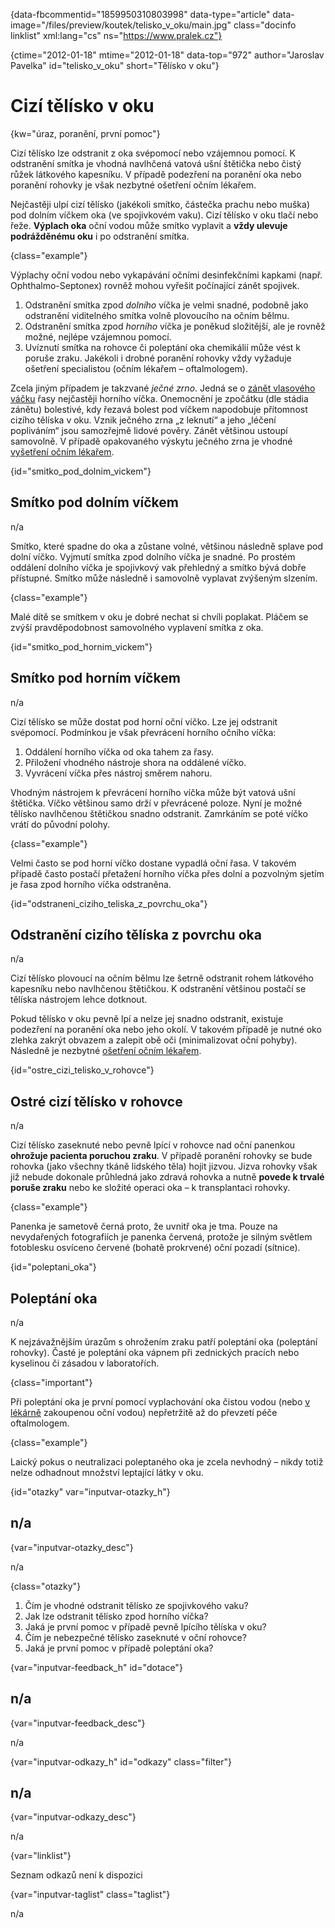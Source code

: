 
{data-fbcommentid="1859950310803998" data-type="article" data-image="/files/preview/koutek/telisko\_v\_oku/main.jpg" class="docinfo linklist" xml:lang="cs" ns="https://www.pralek.cz"}

{ctime="2012-01-18" mtime="2012-01-18" data-top="972" author="Jaroslav Pavelka" id="telisko\_v\_oku" short="Tělísko v oku"}

# Cizí tělísko v oku 

{kw="úraz, poranění, první pomoc"}

Cizí tělísko lze odstranit z oka svépomocí nebo vzájemnou pomocí. K odstranění smítka je vhodná navlhčená vatová ušní štětička nebo čistý růžek látkového kapesníku. V případě podezření na poranění oka nebo poranění rohovky je však nezbytné ošetření očním lékařem. 

Nejčastěji ulpí cizí tělísko (jakékoli smítko, částečka prachu nebo muška) pod dolním víčkem oka (ve spojivkovém vaku). Cizí tělísko v oku tlačí nebo řeže. **Výplach oka** oční vodou může smítko vyplavit a **vždy ulevuje podrážděnému oku** i po odstranění smítka. 

{class="example"}

Výplachy oční vodou nebo vykapávání očními desinfekčními kapkami (např. Ophthalmo-Septonex) rovněž mohou vyřešit počínající zánět spojivek. 

  1. Odstranění smítka zpod _dolního_ víčka je velmi snadné, podobně jako odstranění viditelného smítka volně plovoucího na očním bělmu. 
  2. Odstranění smítka zpod _horního_ víčka je poněkud složitější, ale je rovněž možné, nejlépe vzájemnou pomocí. 
  3. Uvíznutí smítka na rohovce či poleptání oka chemikálií může vést k poruše zraku. Jakékoli i drobné poranění rohovky vždy vyžaduje ošetření specialistou (očním lékařem – oftalmologem). 

Zcela jiným případem je takzvané _ječné zrno_. Jedná se o [zánět vlasového váčku][1] řasy nejčastěji horního víčka. Onemocnění je zpočátku (dle stádia zánětu) bolestivé, kdy řezavá bolest pod víčkem napodobuje přítomnost cizího tělíska v oku. Vznik ječného zrna „z leknutí“ a jeho „léčení popliváním“ jsou samozřejmě lidové pověry. Zánět většinou ustoupí samovolně. V případě opakovaného výskytu ječného zrna je vhodné [vyšetření očním lékařem][2]. 

{id="smitko\_pod\_dolnim_vickem"}

## Smítko pod dolním víčkem 

n/a 

Smítko, které spadne do oka a zůstane volné, většinou následně splave pod dolní víčko. Vyjmutí smítka zpod dolního víčka je snadné. Po prostém oddálení dolního víčka je spojivkový vak přehledný a smítko bývá dobře přístupné. Smítko může následně i samovolně vyplavat zvýšeným slzením. 

{class="example"}

Malé dítě se smítkem v oku je dobré nechat si chvíli poplakat. Pláčem se zvýší pravděpodobnost samovolného vyplavení smítka z oka. 

{id="smitko\_pod\_hornim_vickem"}

## Smítko pod horním víčkem 

n/a 

Cizí tělísko se může dostat pod horní oční víčko. Lze jej odstranit svépomocí. Podmínkou je však převrácení horního očního víčka: 

  1. Oddálení horního víčka od oka tahem za řasy. 
  2. Přiložení vhodného nástroje shora na oddálené víčko. 
  3. Vyvrácení víčka přes nástroj směrem nahoru. 

Vhodným nástrojem k převrácení horního víčka může být vatová ušní štětička. Víčko většinou samo drží v převrácené poloze. Nyní je možné tělísko navlhčenou štětičkou snadno odstranit. Zamrkáním se poté víčko vrátí do původní polohy. 

{class="example"}

Velmi často se pod horní víčko dostane vypadlá oční řasa. V takovém případě často postačí přetažení horního víčka přes dolní a pozvolným sjetím je řasa zpod horního víčka odstraněna. 

{id="odstraneni\_ciziho\_teliska\_z\_povrchu_oka"}

## Odstranění cizího tělíska z povrchu oka 

n/a 

Cizí tělísko plovoucí na očním bělmu lze šetrně odstranit rohem látkového kapesníku nebo navlhčenou štětičkou. K odstranění většinou postačí se tělíska nástrojem lehce dotknout. 

Pokud tělísko v oku pevně lpí a nelze jej snadno odstranit, existuje podezření na poranění oka nebo jeho okolí. V takovém případě je nutné oko zlehka zakrýt obvazem a zalepit obě oči (minimalizovat oční pohyby). Následně je nezbytné [ošetření očním lékařem][2]. 

{id="ostre\_cizi\_telisko\_v\_rohovce"}

## Ostré cizí tělísko v rohovce 

n/a 

Cizí tělísko zaseknuté nebo pevně lpící v rohovce nad oční panenkou **ohrožuje pacienta poruchou zraku**. V případě poranění rohovky se bude rohovka (jako všechny tkáně lidského těla) hojit jizvou. Jizva rohovky však již nebude dokonale průhledná jako zdravá rohovka a nutně **povede k trvalé poruše zraku** nebo ke složité operaci oka – k transplantaci rohovky. 

{class="example"}

Panenka je sametově černá proto, že uvnitř oka je tma. Pouze na nevydařených fotografiích je panenka červená, protože je silným světlem fotoblesku osvíceno červené (bohatě prokrvené) oční pozadí (sítnice). 

{id="poleptani_oka"}

## Poleptání oka 

n/a 

K nejzávažnějším úrazům s ohrožením zraku patří poleptání oka (poleptání rohovky). Časté je poleptání oka vápnem při zednických pracích nebo kyselinou či zásadou v laboratořích. 

{class="important"}

Při poleptání oka je první pomocí vyplachování oka čistou vodou (nebo [v lékárně][3] zakoupenou oční vodou) nepřetržitě až do převzetí péče oftalmologem. 

{class="example"}

Laický pokus o neutralizaci poleptaného oka je zcela nevhodný – nikdy totiž nelze odhadnout množství leptající látky v oku. 

{id="otazky" var="inputvar-otazky_h"}

## n/a 

{var="inputvar-otazky_desc"}

n/a 

{class="otazky"}

  1. Čím je vhodné odstranit tělísko ze spojivkového vaku? 
  2. Jak lze odstranit tělísko zpod horního víčka? 
  3. Jaká je první pomoc v případě pevně lpícího tělíska v oku? 
  4. Čím je nebezpečné tělísko zaseknuté v oční rohovce? 
  5. Jaká je první pomoc v případě poleptání oka? 

{var="inputvar-feedback_h" id="dotace"}

## n/a 

{var="inputvar-feedback_desc"}

n/a 

{var="inputvar-odkazy_h" id="odkazy" class="filter"}

## n/a 

{var="inputvar-odkazy_desc"}

n/a 

{var="linklist"}

Seznam odkazů není k dispozici 

{var="inputvar-taglist" class="taglist"}

n/a

 [1]: vyvoj_zanetu
 [2]: nalehavost_vysetreni
 [3]: lekarnicka

